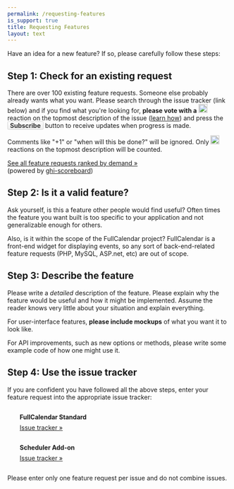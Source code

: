 ```yaml
---
permalink: /requesting-features
is_support: true
title: Requesting Features
layout: text
---
```



Have an idea for a new feature? If so, please carefully follow these steps:


## Step 1: Check for an existing request

There are over 100 existing feature requests. Someone else probably already wants what you want. Please search through the issue tracker (link below) and if you find what you're looking for, <strong>please vote with a</strong> <img src="{{ site.baseurl }}/assets/images/thumbsup-emoji.png" width="20" height="20" style="vertical-align:baseline" alt='thumbsup' /> reaction on the topmost description of the issue (<a href="https://github.com/blog/2119-add-reactions-to-pull-requests-issues-and-comments">learn how</a>) and press the <strong style="background-image: linear-gradient(#fcfcfc, #eee); border: 1px solid #d5d5d5; color: #333; padding: 0 5px; border-radius: 3px">Subscribe</strong> button to receive updates when progress is made.

Comments like "+1" or "when will this be done?" will be ignored. Only <img src="{{ site.baseurl }}/assets/images/thumbsup-emoji.png" width="20" height="20" style="vertical-align:baseline" alt='thumbsup' /> reactions on the topmost description will be counted.

<a href="{{ site.baseurl }}/issues/" target="_blank">See all feature requests ranked by demand &raquo;</a>
<br />
(powered by <a href="https://github.com/arshaw/ghi-scoreboard" target="_blank">ghi-scoreboard</a>)


## Step 2: Is it a valid feature?

Ask yourself, is this a feature other people would find useful? Often times the feature you want built is too specific to your application and not generalizable enough for others.

Also, is it within the scope of the FullCalendar project? FullCalendar is a front-end widget for displaying events, so any sort of back-end-related feature requests (PHP, MySQL, ASP.net, etc) are out of scope.


## Step 3: Describe the feature

Please write a *detailed* description of the feature. Please explain why the feature would be useful and how it might be implemented. Assume the reader knows very little about your situation and explain everything.

For user-interface features, **please include mockups** of what you want it to look like.

For API improvements, such as new options or methods, please write some example code of how one might use it.


## Step 4: Use the issue tracker

If you are confident you have followed all the above steps, enter your feature request into the appropriate issue tracker:

<div style='margin:2em 0 2em 2em'>
    <div style='font-weight:bold'>FullCalendar Standard</div>
    <div style='margin-top:.5em'>
        <a href='{{ site.fullcalendar_repo }}/issues'>Issue tracker &raquo;</a>
    </div>
</div>

<div style='margin:2em 0 2em 2em'>
    <div style='font-weight:bold'>Scheduler Add-on</div>
    <div style='margin-top:.5em'>
        <a href='{{ site.fullcalendar_scheduler_repo }}/issues'>Issue tracker &raquo;</a>
    </div>
</div>

Please enter only one feature request per issue and do not combine issues.

